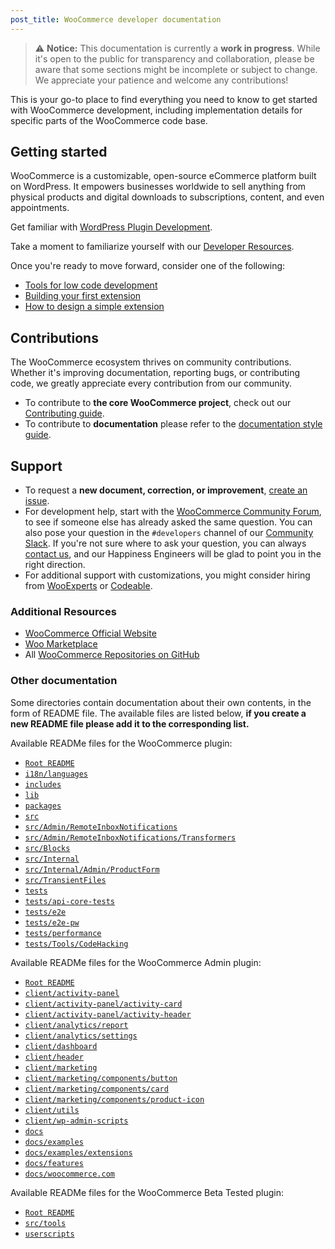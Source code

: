 ```yaml
---
post_title: WooCommerce developer documentation
---
```


> ⚠️ **Notice:** This documentation is currently a **work in progress**. While it's open to the public for transparency and collaboration, please be aware that some sections might be incomplete or subject to change. We appreciate your patience and welcome any contributions!

This is your go-to place to find everything you need to know to get started with WooCommerce development, including implementation details for specific parts of the WooCommerce code base. 

## Getting started

WooCommerce is a customizable, open-source eCommerce platform built on WordPress. It empowers businesses worldwide to sell anything from physical products and digital downloads to subscriptions, content, and even appointments.

Get familiar with [WordPress Plugin Development](https://developer.wordpress.org/plugins/).

Take a moment to familiarize yourself with our [Developer Resources](https://developer.wordpress.org/plugins/plugin-basics/).

Once you're ready to move forward, consider one of the following:

- [Tools for low code development](getting-started/tools-for-low-code-development.md)
- [Building your first extension](extension-development/building-your-first-extension.md)
- [How to design a simple extension](extension-development/how-to-design-a-simple-extension.md)

## Contributions

The WooCommerce ecosystem thrives on community contributions. Whether it's improving documentation, reporting bugs, or contributing code, we greatly appreciate every contribution from our community. 

- To contribute to **the core WooCommerce project**, check out our [Contributing guide](https://github.com/woocommerce/woocommerce/blob/trunk/.github/CONTRIBUTING.md).
- To contribute to **documentation** please refer to the [documentation style guide](style-guide.md).

## Support

- To request a **new document, correction, or improvement**, [create an issue](https://github.com/woocommerce/woodocs/issues/new/choose).
- For development help, start with the [WooCommerce Community Forum](https://wordpress.org/support/plugin/woocommerce/), to see if someone else has already asked the same question. You can also pose your question in the `#developers` channel of our [Community Slack](https://woo.com/community-slack/). If you're not sure where to ask your question, you can always [contact us](https://woo.com/contact-us/), and our Happiness Engineers will be glad to point you in the right direction.
- For additional support with customizations, you might consider hiring from [WooExperts](https://woo.com/experts/) or [Codeable](https://codeable.io/).

### Additional Resources

- [WooCommerce Official Website](https://woo.com/)
- [Woo Marketplace](https://woo.com/marketplace)
- All [WooCommerce Repositories on GitHub](https://woocommerce.github.io/)

### Other documentation

Some directories contain documentation about their own contents, in the form of README file. The available files are listed below, **if you create a new README file please add it to the corresponding list.**

Available READMe files for the WooCommerce plugin: 

- [`Root README`](../plugins/woocommerce/README.md)
- [`i18n/languages`](../plugins/woocommerce/i18n/languages/README.md)
- [`includes`](../plugins/woocommerce/includes/README.md)
- [`lib`](../plugins/woocommerce/lib/README.md)
- [`packages`](../plugins/woocommerce/packages/README.md)
- [`src`](../plugins/woocommerce/src/README.md)
- [`src/Admin/RemoteInboxNotifications`](../plugins/woocommerce/src/Admin/RemoteInboxNotifications/README.md)
- [`src/Admin/RemoteInboxNotifications/Transformers`](../plugins/woocommerce/src/Admin/RemoteInboxNotifications/Transformers/README.md)
- [`src/Blocks`](../plugins/woocommerce/src/Blocks/README.md)
- [`src/Internal`](../plugins/woocommerce/src/Internal/README.md)
- [`src/Internal/Admin/ProductForm`](../plugins/woocommerce/src/Internal/Admin/ProductForm/README.md)
- [`src/TransientFiles`](../plugins/woocommerce/src/TransientFiles/README.md)
- [`tests`](../plugins/woocommerce/tests/README.md)
- [`tests/api-core-tests`](../plugins/woocommerce/tests/api-core-tests/README.md)
- [`tests/e2e`](../plugins/woocommerce/tests/e2e/README.md)
- [`tests/e2e-pw`](../plugins/woocommerce/tests/e2e-pw/README.md)
- [`tests/performance`](../plugins/woocommerce/tests/performance/README.md)
- [`tests/Tools/CodeHacking`](../plugins/woocommerce/tests/Tools/CodeHacking/README.md)

Available READMe files for the WooCommerce Admin plugin:

- [`Root README`](../plugins/woocommerce-admin/README.md)
- [`client/activity-panel`](../plugins/woocommerce-admin/client/activity-panel/README.md)
- [`client/activity-panel/activity-card`](../plugins/woocommerce-admin/client/activity-panel/activity-card/README.md)
- [`client/activity-panel/activity-header`](../plugins/woocommerce-admin/client/activity-panel/activity-header/README.md)
- [`client/analytics/report`](../plugins/woocommerce-admin/client/analytics/report/README.md)
- [`client/analytics/settings`](../plugins/woocommerce-admin/client/analytics/settings/README.md)
- [`client/dashboard`](../plugins/woocommerce-admin/client/dashboard/README.md)
- [`client/header`](../plugins/woocommerce-admin/client/header/README.md)
- [`client/marketing`](../plugins/woocommerce-admin/client/marketing/README.md)
- [`client/marketing/components/button`](../plugins/woocommerce-admin/client/marketing/components/button/README.md)
- [`client/marketing/components/card`](../plugins/woocommerce-admin/client/marketing/components/card/README.md)
- [`client/marketing/components/product-icon`](../plugins/woocommerce-admin/client/marketing/components/product-icon/README.md)
- [`client/utils`](../plugins/woocommerce-admin/client/utils/README.md)
- [`client/wp-admin-scripts`](../plugins/woocommerce-admin/client/wp-admin-scripts/README.md)
- [`docs`](../plugins/woocommerce-admin/docs/README.md)
- [`docs/examples`](../plugins/woocommerce-admin/docs/examples/README.md)
- [`docs/examples/extensions`](../plugins/woocommerce-admin/docs/examples/extensions/README.md)
- [`docs/features`](../plugins/woocommerce-admin/docs/features/README.md)
- [`docs/woocommerce.com`](../plugins/woocommerce-admin/docs/woocommerce.com/README.md)

Available READMe files for the WooCommerce Beta Tested plugin:

- [`Root README`](../plugins/woocommerce-beta-tester/README.md)
- [`src/tools`](../plugins/woocommerce-beta-tester/src/tools/README.md)
- [`userscripts`](../plugins/woocommerce-beta-tester/userscripts/README.md)
